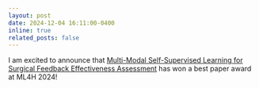 ```yaml
---
layout: post
date: 2024-12-04 16:11:00-0400
inline: true
related_posts: false
---
```


I am excited to announce that [Multi-Modal Self-Supervised Learning for Surgical Feedback Effectiveness Assessment](https://arxiv.org/abs/2411.10919) has won a best paper award at ML4H 2024!
